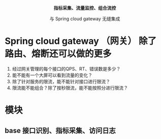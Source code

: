 <p align="center">
  <strong>指标采集、流量监控、组合流控</strong>
</p>
<p align="center">
  与 Spring cloud gateway 无缝集成
</p>

# Spring cloud gateway （网关） 除了路由、熔断还可以做的更多

1. 经过网关管理的每个接口的QPS、RT、错误数是多少？
2. 能不能有一个大屏可以看到流量的变化？
3. 除了针对服务的限流，能不能针对接口进行限流？
4. 限流能不能组合？除了按秒限流，能不能按照分进行限流？

# 模块

## base 接口识别、指标采集、访问日志

